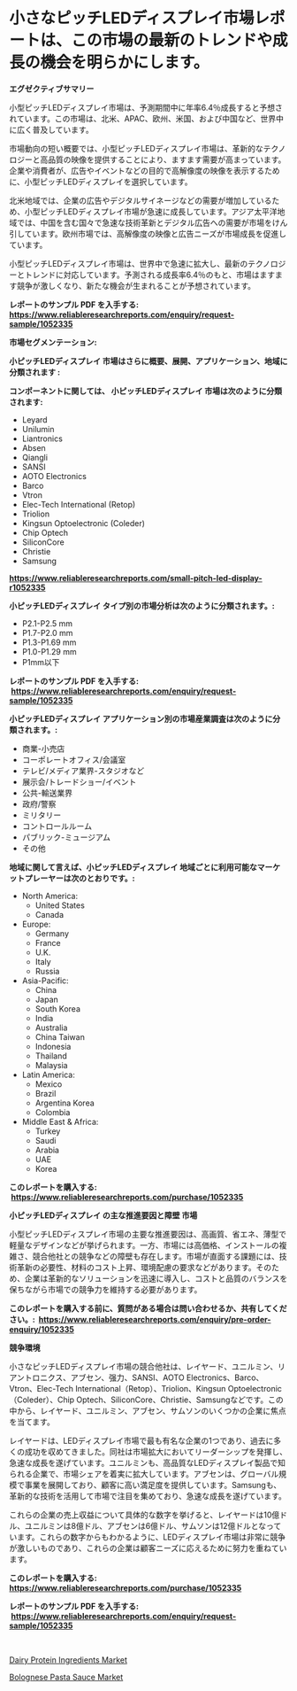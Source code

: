 <p><h1>小さなピッチLEDディスプレイ市場レポートは、この市場の最新のトレンドや成長の機会を明らかにします。</h1></p><p><strong>エグゼクティブサマリー</strong></p>
<p><p>小型ピッチLEDディスプレイ市場は、予測期間中に年率6.4％成長すると予想されています。この市場は、北米、APAC、欧州、米国、および中国など、世界中に広く普及しています。</p><p>市場動向の短い概要では、小型ピッチLEDディスプレイ市場は、革新的なテクノロジーと高品質の映像を提供することにより、ますます需要が高まっています。企業や消費者が、広告やイベントなどの目的で高解像度の映像を表示するために、小型ピッチLEDディスプレイを選択しています。</p><p>北米地域では、企業の広告やデジタルサイネージなどの需要が増加しているため、小型ピッチLEDディスプレイ市場が急速に成長しています。アジア太平洋地域では、中国を含む国々で急速な技術革新とデジタル広告への需要が市場をけん引しています。欧州市場では、高解像度の映像と広告ニーズが市場成長を促進しています。</p><p>小型ピッチLEDディスプレイ市場は、世界中で急速に拡大し、最新のテクノロジーとトレンドに対応しています。予測される成長率6.4％のもと、市場はますます競争が激しくなり、新たな機会が生まれることが予想されています。</p></p>
<p><strong>レポートのサンプル PDF を入手する: <a href="https://www.reliableresearchreports.com/enquiry/request-sample/1052335">https://www.reliableresearchreports.com/enquiry/request-sample/1052335</a></strong></p>
<p><strong>市場セグメンテーション:</strong></p>
<p><strong> 小ピッチLEDディスプレイ 市場はさらに概要、展開、アプリケーション、地域に分類されます :</strong></p>
<p><strong>コンポーネントに関しては、 小ピッチLEDディスプレイ 市場は次のように分類されます: &nbsp;</strong></p>
<p><ul><li>Leyard</li><li>Unilumin</li><li>Liantronics</li><li>Absen</li><li>Qiangli</li><li>SANSI</li><li>AOTO Electronics</li><li>Barco</li><li>Vtron</li><li>Elec-Tech International (Retop)</li><li>Triolion</li><li>Kingsun Optoelectronic (Coleder)</li><li>Chip Optech</li><li>SiliconCore</li><li>Christie</li><li>Samsung</li></ul></p>
<p><strong><a href="https://www.reliableresearchreports.com/small-pitch-led-display-r1052335">https://www.reliableresearchreports.com/small-pitch-led-display-r1052335</a></strong></p>
<p><strong> 小ピッチLEDディスプレイ タイプ別の市場分析は次のように分類されます。:</strong></p>
<p><ul><li>P2.1-P2.5 mm</li><li>P1.7-P2.0 mm</li><li>P1.3-P1.69 mm</li><li>P1.0-P1.29 mm</li><li>P1mm以下</li></ul></p>
<p><strong>レポートのサンプル PDF を入手する: &nbsp;<a href="https://www.reliableresearchreports.com/enquiry/request-sample/1052335">https://www.reliableresearchreports.com/enquiry/request-sample/1052335</a></strong></p>
<p><strong> 小ピッチLEDディスプレイ アプリケーション別の市場産業調査は次のように分類されます。:</strong></p>
<p><ul><li>商業-小売店</li><li>コーポレートオフィス/会議室</li><li>テレビ/メディア業界-スタジオなど</li><li>展示会/トレードショー/イベント</li><li>公共-輸送業界</li><li>政府/警察</li><li>ミリタリー</li><li>コントロールルーム</li><li>パブリック-ミュージアム</li><li>その他</li></ul></p>
<p><strong>地域に関して言えば、小ピッチLEDディスプレイ 地域ごとに利用可能なマーケットプレーヤーは次のとおりです。:</strong></p>
<p><ul>
    <li>
        North America:
        <ul>
            <li>United States</li>
            <li>Canada</li>
        </ul>
    </li>
    <li>
        Europe:
        <ul>
            <li>Germany</li>
            <li>France</li>
            <li>U.K.</li>
            <li>Italy</li>
            <li>Russia</li>
        </ul>
    </li>
    <li>
        Asia-Pacific:
        <ul>
            <li>China</li>
            <li>Japan</li>
            <li>South Korea</li>
            <li>India</li>
            <li>Australia</li>
            <li>China Taiwan</li>
            <li>Indonesia</li>
            <li>Thailand</li>
            <li>Malaysia</li>
        </ul>
    </li>
    <li>
        Latin America:
        <ul>
            <li>Mexico</li>
            <li>Brazil</li>
            <li>Argentina Korea</li>
            <li>Colombia</li>
        </ul>
    </li>
    <li>
        Middle East & Africa:
        <ul>
            <li>Turkey</li>
            <li>Saudi</li>
            <li>Arabia</li>
            <li>UAE</li>
            <li>Korea</li>
        </ul>
    </li>
    </ul></p>
<p><strong>このレポートを購入する: &nbsp;<a href="https://www.reliableresearchreports.com/purchase/1052335">https://www.reliableresearchreports.com/purchase/1052335</a></strong></p>
<p><strong>小ピッチLEDディスプレイ の主な推進要因と障壁 市場</strong></p>
<p><p>小型ピッチLEDディスプレイ市場の主要な推進要因は、高画質、省エネ、薄型で軽量なデザインなどが挙げられます。一方、市場には高価格、インストールの複雑さ、競合他社との競争などの障壁も存在します。市場が直面する課題には、技術革新の必要性、材料のコスト上昇、環境配慮の要求などがあります。そのため、企業は革新的なソリューションを迅速に導入し、コストと品質のバランスを保ちながら市場での競争力を維持する必要があります。</p></p>
<p><strong>このレポートを購入する前に、質問がある場合は問い合わせるか、共有してください。:&nbsp; <a href="https://www.reliableresearchreports.com/enquiry/pre-order-enquiry/1052335">https://www.reliableresearchreports.com/enquiry/pre-order-enquiry/1052335</a></strong></p>
<p><strong>競争環境</strong></p>
<p><p>小さなピッチLEDディスプレイ市場の競合他社は、レイヤード、ユニルミン、リアントロニクス、アブセン、强力、SANSI、AOTO Electronics、Barco、Vtron、Elec-Tech International（Retop）、Triolion、Kingsun Optoelectronic（Coleder）、Chip Optech、SiliconCore、Christie、Samsungなどです。この中から、レイヤード、ユニルミン、アブセン、サムソンのいくつかの企業に焦点を当てます。</p><p>レイヤードは、LEDディスプレイ市場で最も有名な企業の1つであり、過去に多くの成功を収めてきました。同社は市場拡大においてリーダーシップを発揮し、急速な成長を遂げています。ユニルミンも、高品質なLEDディスプレイ製品で知られる企業で、市場シェアを着実に拡大しています。アブセンは、グローバル規模で事業を展開しており、顧客に高い満足度を提供しています。Samsungも、革新的な技術を活用して市場で注目を集めており、急速な成長を遂げています。</p><p>これらの企業の売上収益について具体的な数字を挙げると、レイヤードは10億ドル、ユニルミンは8億ドル、アブセンは6億ドル、サムソンは12億ドルとなっています。これらの数字からもわかるように、LEDディスプレイ市場は非常に競争が激しいものであり、これらの企業は顧客ニーズに応えるために努力を重ねています。</p></p>
<p><strong>このレポートを購入する: &nbsp; <a href="https://www.reliableresearchreports.com/purchase/1052335">https://www.reliableresearchreports.com/purchase/1052335</a></strong></p>
<p><strong>レポートのサンプル PDF を入手する: &nbsp;<a href="https://www.reliableresearchreports.com/enquiry/request-sample/1052335">https://www.reliableresearchreports.com/enquiry/request-sample/1052335</a></strong><strong></strong></p>
<p>&nbsp;</p>
<p><p><a href="https://nifty-kite-d51.notion.site/Dairy-Protein-Ingredients-Market-Insight-Market-Trends-Growth-Forecasted-from-2024-TO-2031-e6d034263f4e496e80380931fcfab4f5">Dairy Protein Ingredients Market</a></p><p><a href="https://five-trouble-98a.notion.site/Analyzing-Bolognese-Pasta-Sauce-Market-Global-Industry-Perspective-and-Forecast-2024-to-2031-e463d60bf6f44cd598b9bb02bddf398d">Bolognese Pasta Sauce Market</a></p></p>